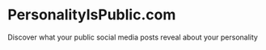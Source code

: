 # PersonalityIsPublic.com
Discover what your public social media posts reveal about your personality

